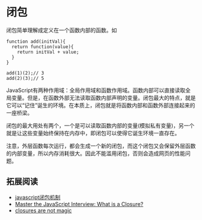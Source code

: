 # 闭包
闭包简单理解成定义在一个函数内部的函数。如
```
function add(initVal){
  return function(value){
    return initVal + value;
  }
}

add(1)(2);// 3
add(2)(3);// 5
```

JavaScript有两种作用域：全局作用域和函数作用域。函数内部可以直接读取全局变量。但是，在函数外部无法读取函数内部声明的变量。闭包最大的特点，就是它可以“记住”诞生的环境。在本质上，闭包就是将函数内部和函数外部连接起来的一座桥梁。

闭包的最大用处有两个，一个是可以读取函数内部的变量(模拟私有变量)，另一个就是让这些变量始终保持在内存中，即闭包可以使得它诞生环境一直存在。

注意，外层函数每次运行，都会生成一个新的闭包，而这个闭包又会保留外层函数的内部变量，所以内存消耗很大。因此不能滥用闭包，否则会造成网页的性能问题。

## 拓展阅读
* [javascript闭包机制](http://www.ifcoder.us/600)
* [Master the JavaScript Interview: What is a Closure?](https://medium.com/javascript-scene/master-the-javascript-interview-what-is-a-closure-b2f0d2152b36)
* [closures are not magic](http://renderedtext.com/blog/2015/11/18/closures-are-not-magic)
